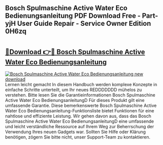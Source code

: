 ## Bosch Spulmaschine Active Water Eco Bedienungsanleitung PDF Download Free - Part-yjH User Guide Repair - Service Owner Edition 0H6zq

# <h2><a href="http://df64ly.blite.top/?on=Bosch+Spulmaschine+Active+Water+Eco+Bedienungsanleitung">🔗Download 👉🔴 Bosch Spulmaschine Active Water Eco Bedienungsanleitung</a></h2>

[![Bosch Spulmaschine Active Water Eco Bedienungsanleitung new download](https://i.imgur.com/lujVjoI.png)](http://df64ly.blite.top/?on=Bosch+Spulmaschine+Active+Water+Eco+Bedienungsanleitung)
Lernen leicht gemacht In diesem Handbuch werden komplexe Konzepte in einfache Schritte unterteilt, um Ihr neues REDDDDDDD mühelos zu verstehen. Bitte lesen Sie die Garantieinformationen Bosch Spulmaschine Active Water Eco BedienungsanleitungD Für dieses Produkt gilt eine umfassende Garantie. Diese bemerkenswerte Bosch Spulmaschine Active Water Eco Bedienungsanleitung-Funktionsliste bietet Funktionen für eine nahtlose und effiziente Leistung. Wir gehen davon aus, dass das Bosch Spulmaschine Active Water Eco BedienungsanleitungD eine umfassende und leicht verständliche Ressource auf Ihrem Weg zur Beherrschung der Verwendung Ihres neuen Gadgets war. Sollten Sie Hilfe oder Klärung benötigen, zögern Sie bitte nicht, unser Support-Team zu kontaktieren.
